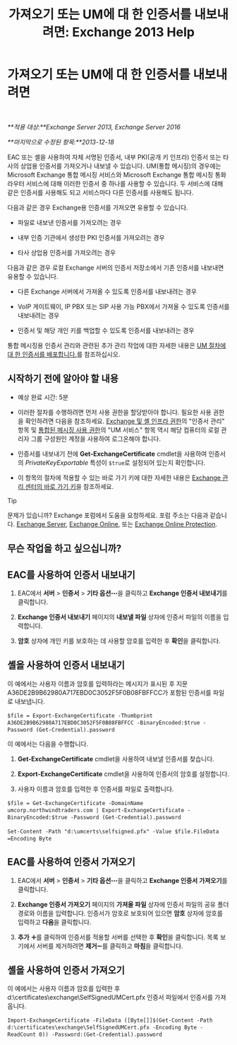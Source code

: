 ﻿---
title: '가져오기 또는 UM에 대 한 인증서를 내보내려면: Exchange 2013 Help'
TOCTitle: 가져오기 또는 UM에 대 한 인증서를 내보내려면
ms:assetid: ee688c33-2e08-47e7-95fc-04ba10238341
ms:mtpsurl: https://technet.microsoft.com/ko-kr/library/Dn205143(v=EXCHG.150)
ms:contentKeyID: 54651843
ms.date: 05/22/2018
mtps_version: v=EXCHG.150
ms.translationtype: MT
---

# 가져오기 또는 UM에 대 한 인증서를 내보내려면

 

_**적용 대상:**Exchange Server 2013, Exchange Server 2016_

_**마지막으로 수정된 항목:**2013-12-18_

EAC 또는 셸을 사용하여 자체 서명된 인증서, 내부 PKI(공개 키 인프라) 인증서 또는 타사의 상업용 인증서를 가져오거나 내보낼 수 있습니다. UM(통합 메시징)의 경우에는 Microsoft Exchange 통합 메시징 서비스와 Microsoft Exchange 통합 메시징 통화 라우터 서비스에 대해 이러한 인증서 중 하나를 사용할 수 있습니다. 두 서비스에 대해 같은 인증서를 사용해도 되고 서비스마다 다른 인증서를 사용해도 됩니다.

다음과 같은 경우 Exchange용 인증서를 가져오면 유용할 수 있습니다.

  - 파일로 내보낸 인증서를 가져오려는 경우

  - 내부 인증 기관에서 생성한 PKI 인증서를 가져오려는 경우

  - 타사 상업용 인증서를 가져오려는 경우

다음과 같은 경우 로컬 Exchange 서버의 인증서 저장소에서 기존 인증서를 내보내면 유용할 수 있습니다.

  - 다른 Exchange 서버에서 가져올 수 있도록 인증서를 내보내려는 경우

  - VoIP 게이트웨이, IP PBX 또는 SIP 사용 가능 PBX에서 가져올 수 있도록 인증서를 내보내려는 경우

  - 인증서 및 해당 개인 키를 백업할 수 있도록 인증서를 내보내려는 경우

통합 메시징용 인증서 관리와 관련된 추가 관리 작업에 대한 자세한 내용은 [UM 절차에 대 한 인증서를 배포합니다.](deploying-certificates-for-um-procedures-exchange-2013-help.md)를 참조하십시오.

## 시작하기 전에 알아야 할 내용

  - 예상 완료 시간: 5분

  - 이러한 절차를 수행하려면 먼저 사용 권한을 할당받아야 합니다. 필요한 사용 권한을 확인하려면 다음을 참조하세요. [Exchange 및 셸 인프라 권한](exchange-and-shell-infrastructure-permissions-exchange-2013-help.md)의 "인증서 관리" 항목 및 [통합된 메시징 사용 권한](unified-messaging-permissions-exchange-2013-help.md)의 "UM 서비스" 항목 역시 해당 컴퓨터의 로컬 관리자 그룹 구성원인 계정을 사용하여 로그온해야 합니다.

  - 인증서를 내보내기 전에 **Get-ExchangeCertificate** cmdlet을 사용하여 인증서의 *PrivateKeyExportable* 특성이 `$true`로 설정되어 있는지 확인합니다.

  - 이 항목의 절차에 적용할 수 있는 바로 가기 키에 대한 자세한 내용은 [Exchange 관리 센터의 바로 가기 키](keyboard-shortcuts-in-the-exchange-admin-center-exchange-online-protection-help.md)을 참조하세요.


> [!TIP]
> 문제가 있습니까? Exchange 포럼에서 도움을 요청하세요. 포럼 주소는 다음과 같습니다. <A href="https://go.microsoft.com/fwlink/p/?linkid=60612">Exchange Server</A>, <A href="https://go.microsoft.com/fwlink/p/?linkid=267542">Exchange Online</A>, 또는 <A href="https://go.microsoft.com/fwlink/p/?linkid=285351">Exchange Online Protection</A>.



## 무슨 작업을 하고 싶으십니까?

## EAC를 사용하여 인증서 내보내기

1.  EAC에서 **서버** \> **인증서** \> **기타 옵션**![기타 옵션 아이콘](images/JJ150550.5381819e-3b21-4873-8714-e9b956290b28(EXCHG.150).gif "기타 옵션 아이콘")을 클릭하고 **Exchange 인증서 내보내기**를 클릭합니다.

2.  **Exchange 인증서 내보내기** 페이지의 **내보낼 파일** 상자에 인증서 파일의 이름을 입력합니다.

3.  **암호** 상자에 개인 키를 보호하는 데 사용할 암호를 입력한 후 **확인**을 클릭합니다.

## 셸을 사용하여 인증서 내보내기

이 예에서는 사용자 이름과 암호를 입력하라는 메시지가 표시된 후 지문 A36DE2B9B62980A717EBD0C3052F5F0B08FBFFCC가 포함된 인증서를 파일로 내보냅니다.

    $file = Export-ExchangeCertificate -Thumbprint A36DE2B9B62980A717EBD0C3052F5F0B08FBFFCC -BinaryEncoded:$true -Password (Get-Credential).password

이 예에서는 다음을 수행합니다.

1.  **Get-ExchangeCertificate** cmdlet을 사용하여 내보낼 인증서를 찾습니다.

2.  **Export-ExchangeCertificate** cmdlet을 사용하여 인증서의 암호를 설정합니다.

3.  사용자 이름과 암호를 입력한 후 인증서를 파일로 출력합니다.

<!-- end list -->

    $file = Get-ExchangeCertificate -DomainName umcorp.northwindtraders.com | Export-ExchangeCertificate -BinaryEncoded:$true -Password (Get-Credential).password

    Set-Content -Path "d:\umcerts\selfsigned.pfx" -Value $file.FileData =Encoding Byte

## EAC를 사용하여 인증서 가져오기

1.  EAC에서 **서버** \> **인증서** \> **기타 옵션**![기타 옵션 아이콘](images/JJ150550.5381819e-3b21-4873-8714-e9b956290b28(EXCHG.150).gif "기타 옵션 아이콘")을 클릭하고 **Exchange 인증서 가져오기**를 클릭합니다.

2.  **Exchange 인증서 가져오기** 페이지의 **가져올 파일** 상자에 인증서 파일의 공유 폴더 경로와 이름을 입력합니다. 인증서가 암호로 보호되어 있으면 **암호** 상자에 암호를 입력하고 **다음**을 클릭합니다.

3.  **추가** ![아이콘 추가](images/JJ218640.c1e75329-d6d7-4073-a27d-498590bbb558(EXCHG.150).gif "아이콘 추가")를 클릭하여 인증서를 적용할 서버를 선택한 후 **확인**을 클릭합니다. 목록 보기에서 서버를 제거하려면 **제거**![아이콘 제거](images/Dd362328.479b6ced-8d64-4277-a725-f17fea202b28(EXCHG.150).gif "아이콘 제거")를 클릭하고 **마침**을 클릭합니다.

## 셸을 사용하여 인증서 가져오기

이 예에서는 사용자 이름과 암호를 입력한 후 d:\\certificates\\exchange\\SelfSignedUMCert.pfx 인증서 파일에서 인증서를 가져옵니다.

    Import-ExchangeCertificate -FileData ([Byte[]]$(Get-Content -Path d:\certificates\exchange\SelfSignedUMCert.pfx -Encoding Byte -ReadCount 0)) -Password:(Get-Credential).password

